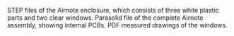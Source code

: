 STEP files of the Airnote enclosure, which consists of three white plastic parts and two clear windows.
Parasolid file of the complete Airnote assembly, showing internal PCBs.
PDF measured drawings of the windows.
